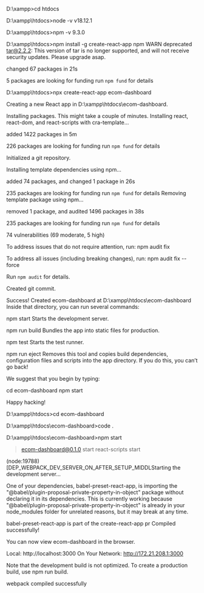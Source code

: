 D:\xampp>cd htdocs

D:\xampp\htdocs>node -v
v18.12.1

D:\xampp\htdocs>npm -v
9.3.0

D:\xampp\htdocs>npm install -g create-react-app
npm WARN deprecated tar@2.2.2: This version of tar is no longer supported, and will not receive security updates. Please upgrade asap.

changed 67 packages in 21s

5 packages are looking for funding
  run `npm fund` for details

D:\xampp\htdocs>npx create-react-app ecom-dashboard

Creating a new React app in D:\xampp\htdocs\ecom-dashboard.

Installing packages. This might take a couple of minutes.
Installing react, react-dom, and react-scripts with cra-template...


added 1422 packages in 5m

226 packages are looking for funding
  run `npm fund` for details

Initialized a git repository.

Installing template dependencies using npm...

added 74 packages, and changed 1 package in 26s

235 packages are looking for funding
  run `npm fund` for details
Removing template package using npm...


removed 1 package, and audited 1496 packages in 38s

235 packages are looking for funding
  run `npm fund` for details

74 vulnerabilities (69 moderate, 5 high)

To address issues that do not require attention, run:
  npm audit fix

To address all issues (including breaking changes), run:
  npm audit fix --force

Run `npm audit` for details.

Created git commit.

Success! Created ecom-dashboard at D:\xampp\htdocs\ecom-dashboard
Inside that directory, you can run several commands:

  npm start
    Starts the development server.

  npm run build
    Bundles the app into static files for production.

  npm test
    Starts the test runner.

  npm run eject
    Removes this tool and copies build dependencies, configuration files
    and scripts into the app directory. If you do this, you can’t go back!

We suggest that you begin by typing:

  cd ecom-dashboard
  npm start

Happy hacking!

D:\xampp\htdocs>cd ecom-dashboard

D:\xampp\htdocs\ecom-dashboard>code .

D:\xampp\htdocs\ecom-dashboard>npm start

> ecom-dashboard@0.1.0 start
> react-scripts start       

(node:19788) [DEP_WEBPACK_DEV_SERVER_ON_AFTER_SETUP_MIDDLStarting the development server...

One of your dependencies, babel-preset-react-app, is importing the
"@babel/plugin-proposal-private-property-in-object" package without
declaring it in its dependencies. This is currently working because
"@babel/plugin-proposal-private-property-in-object" is already in your
node_modules folder for unrelated reasons, but it may break at any time.

babel-preset-react-app is part of the create-react-app pr
Compiled successfully!

You can now view ecom-dashboard in the browser.

  Local:            http://localhost:3000
  On Your Network:  http://172.21.208.1:3000

Note that the development build is not optimized.
To create a production build, use npm run build.

webpack compiled successfully
